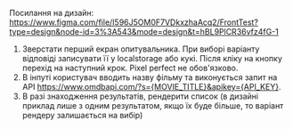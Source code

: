 Посилання на дизайн: https://www.figma.com/file/I596J5OM0F7VDkxzhaAcq2/FrontTest?type=design&node-id=3%3A543&mode=design&t=hBL9PlCR36vfz4fG-1

1. Зверстати перший екран опитувальника. При виборі варіанту відповіді записувати її у localstorage або кукі. Після кліку на кнопку перехід на наступний крок. Pixel perfect не обов'язково.
2. В інпуті користувач вводить назву фільму та виконується запит на API https://www.omdbapi.com/?s={MOVIE_TITLE}&apikey={API_KEY}.
3. В разі знаходження результатів, рендерити список (в дизайні приклад лише з одним результатом, якщо їх буде більше, то варіант рендеру залишається на вибір)
